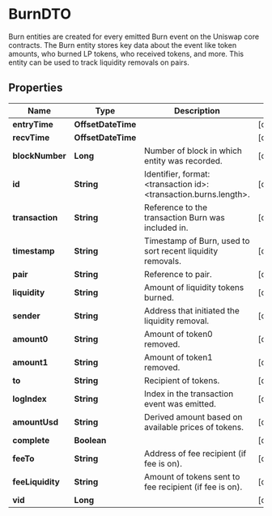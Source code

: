 

# BurnDTO

Burn entities are created for every emitted Burn event on the Uniswap core contracts. The Burn entity stores key data about the event like token amounts, who burned LP tokens, who received tokens, and more. This entity can be used to track liquidity removals on pairs.

## Properties

Name | Type | Description | Notes
------------ | ------------- | ------------- | -------------
**entryTime** | **OffsetDateTime** |  |  [optional]
**recvTime** | **OffsetDateTime** |  |  [optional]
**blockNumber** | **Long** | Number of block in which entity was recorded. |  [optional]
**id** | **String** | Identifier, format: &lt;transaction id&gt;:&lt;transaction.burns.length&gt;. |  [optional]
**transaction** | **String** | Reference to the transaction Burn was included in. |  [optional]
**timestamp** | **String** | Timestamp of Burn, used to sort recent liquidity removals. |  [optional]
**pair** | **String** | Reference to pair. |  [optional]
**liquidity** | **String** | Amount of liquidity tokens burned. |  [optional]
**sender** | **String** | Address that initiated the liquidity removal. |  [optional]
**amount0** | **String** | Amount of token0 removed. |  [optional]
**amount1** | **String** | Amount of token1 removed. |  [optional]
**to** | **String** | Recipient of tokens. |  [optional]
**logIndex** | **String** | Index in the transaction event was emitted. |  [optional]
**amountUsd** | **String** | Derived amount based on available prices of tokens. |  [optional]
**complete** | **Boolean** |  |  [optional]
**feeTo** | **String** | Address of fee recipient (if fee is on). |  [optional]
**feeLiquidity** | **String** | Amount of tokens sent to fee recipient (if fee is on). |  [optional]
**vid** | **Long** |  |  [optional]



